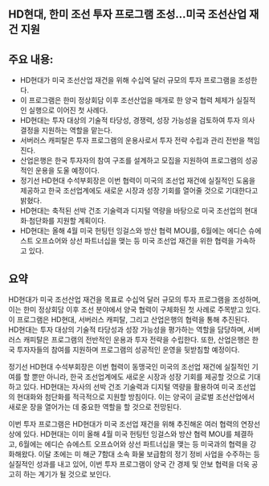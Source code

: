 ## HD현대, 한미 조선 투자 프로그램 조성…미국 조선산업 재건 지원

## 주요 내용:
*   HD현대가 미국 조선산업 재건을 위해 수십억 달러 규모의 투자 프로그램을 조성한다.
*   이 프로그램은 한미 정상회담 이후 조선산업을 매개로 한 양국 협력 체제가 실질적인 실행으로 이어진 첫 사례다.
*   HD현대는 투자 대상의 기술적 타당성, 경쟁력, 성장 가능성을 검토하여 투자 의사 결정을 지원하는 역할을 맡는다.
*   서버러스 캐피탈은 투자 프로그램의 운용사로서 투자 전략 수립과 관리 전반을 책임진다.
*   산업은행은 한국 투자자의 참여 구조를 설계하고 모집을 지원하여 프로그램의 성공적인 운용을 도울 예정이다.
*   정기선 HD현대 수석부회장은 이번 협력이 미국의 조선업 재건에 실질적인 도움을 제공하고 한국 조선업계에도 새로운 시장과 성장 기회를 열어줄 것으로 기대한다고 밝혔다.
*   HD현대는 축적된 선박 건조 기술력과 디지털 역량을 바탕으로 미국 조선업의 현대화·첨단화를 지원할 계획이다.
*   HD현대는 올해 4월 미국 헌팅턴 잉걸스와 방산 협력 MOU를, 6월에는 에디슨 슈에스트 오프쇼어와 상선 파트너십을 맺는 등 미국 조선업 재건을 위한 협력을 가속하고 있다.

## 요약
HD현대가 미국 조선산업 재건을 목표로 수십억 달러 규모의 투자 프로그램을 조성하며, 이는 한미 정상회담 이후 조선 분야에서 양국 협력이 구체화된 첫 사례로 주목받고 있다. 이 프로그램은 HD현대, 서버러스 캐피탈, 그리고 산업은행의 협력을 통해 추진된다. HD현대는 투자 대상의 기술적 타당성과 성장 가능성을 평가하는 역할을 담당하며, 서버러스 캐피탈은 프로그램의 전반적인 운용과 투자 전략을 수립한다. 또한, 산업은행은 한국 투자자들의 참여를 지원하며 프로그램의 성공적인 운영을 뒷받침할 예정이다.

정기선 HD현대 수석부회장은 이번 협력이 동맹국인 미국의 조선업 재건에 실질적인 기여를 할 뿐만 아니라, 한국 조선업계에도 새로운 시장과 성장 기회를 제공할 것으로 기대하고 있다. HD현대는 자사의 선박 건조 기술력과 디지털 역량을 활용하여 미국 조선업의 현대화와 첨단화를 적극적으로 지원할 방침이다. 이는 양국이 글로벌 조선산업에서 새로운 장을 열어가는 데 중요한 역할을 할 것으로 전망된다.

이번 투자 프로그램은 HD현대가 미국 조선업 재건을 위해 추진해온 여러 협력의 연장선상에 있다. HD현대는 이미 올해 4월 미국 헌팅턴 잉걸스와 방산 협력 MOU를 체결하고, 6월에는 에디슨 슈에스트 오프쇼어와 상선 파트너십을 맺는 등 미국과의 협력을 강화해왔다. 이달 초에는 미 해군 7함대 소속 화물 보급함의 정기 정비 사업을 수주하는 등 실질적인 성과를 내고 있어, 이번 투자 프로그램이 양국 간 경제 및 안보 협력을 더욱 공고히 하는 계기가 될 것으로 보인다.